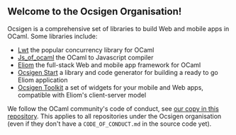## Welcome to the Ocsigen Organisation!

Ocsigen is a comprehensive set of libraries to build Web and mobile apps in OCaml. Some libraries include:

 - [Lwt](https://github.com/ocsigen/lwt) the popular concurrency library for OCaml
 - [Js_of_ocaml](https://github.com/ocsigen/js_of_ocaml) the OCaml to Javascript compiler
 - [Eliom](https://github.com/ocsigen/eliom) the full-stack Web and mobile app framework for OCaml
 - [Ocsigen Start](https://github.com/ocsigen/ocsigen-start) a library and code generator for building a ready to go Eliom application
 - [Ocsigen Toolkit](https://github.com/ocsigen/ocsigen-toolkit) a set of widgets for your mobile and Web apps, compatible with Eliom's client-server model

We follow the OCaml community's code of conduct, see [our copy in this repository](https://github.com/ocsigen/.github/blob/main/CODE_OF_CONDUCT.md). This applies to all repositories under the Ocsigen organisation (even if they don't have a `CODE_OF_CONDUCT.md` in the source code yet).
